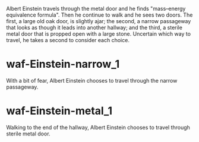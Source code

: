 Albert Einstein travels through the metal door and he finds "mass–energy equivalence formula". Then he continue to walk and he sees two doors. The first, a large old oak door, is slightly ajar; the second, a narrow passageway that looks as though it leads into another hallway; and the third, a sterile metal door that is propped open with a large stone. Uncertain which way to travel, he takes a second to consider each choice.

# waf-Einstein-narrow_1
With a bit of fear, Albert Einstein chooses to travel through the narrow passageway.

# waf-Einstein-metal_1
Walking to the end of the hallway, Albert Einstein chooses to travel through sterile metal door.
